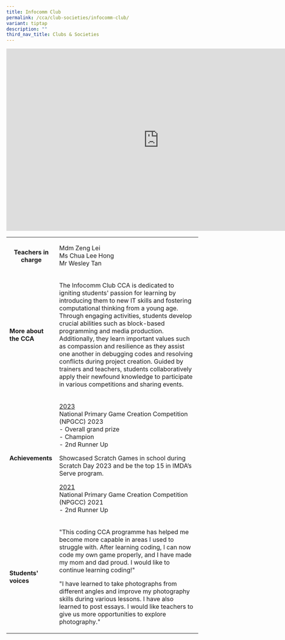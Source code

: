 ```yaml
---
title: Infocomm Club
permalink: /cca/club-societies/infocomm-club/
variant: tiptap
description: ""
third_nav_title: Clubs & Societies
---
```

<div class="iframe-wrapper">
<iframe height="479" width="800" allowfullscreen="true" frameborder="0" src="https://docs.google.com/presentation/d/e/2PACX-1vRyNQatCDTg7VhyZS3dDaqlke-R4JlSDgUp4EPP_u-80ggwCojEN4jRSZmbhokKdihuVM-E16-CP-wH/embed?start=true&amp;loop=true&amp;delayms=3000"></iframe>
</div>
<p></p>
<table style="minWidth: 50px">
<colgroup>
<col>
<col>
</colgroup>
<tbody>
<tr>
<th rowspan="1" colspan="1">
<p><strong>Teachers in charge</strong>
</p>
<p></p>
</th>
<td rowspan="1" colspan="1">
<p>Mdm Zeng Lei
<br>Ms Chua Lee Hong
<br>Mr Wesley Tan</p>
</td>
</tr>
<tr>
<td rowspan="1" colspan="1">
<p><strong>More about the CCA</strong>
</p>
</td>
<td rowspan="1" colspan="1">
<p>The Infocomm Club CCA is dedicated to igniting students' passion for learning
by introducing them to new IT skills and fostering computational thinking
from a young age. Through engaging activities, students develop crucial
abilities such as block-based programming and media production. Additionally,
they learn important values such as compassion and resilience as they assist
one another in debugging codes and resolving conflicts during project creation.
Guided by trainers and teachers, students collaboratively apply their newfound
knowledge to participate in various competitions and sharing events.</p>
</td>
</tr>
<tr>
<td rowspan="1" colspan="1">
<p><strong>Achievements</strong>
</p>
</td>
<td rowspan="1" colspan="1">
<p><u>2023</u>
<br>National Primary Game Creation Competition (NPGCC) 2023
<br>- Overall grand prize
<br>- Champion
<br>- 2nd Runner Up</p>
<p></p>
<p>Showcased Scratch Games in school during Scratch Day 2023 and be the top
15 in IMDA’s Serve program.</p>
<p></p>
<p><u>2021</u>
<br>National Primary Game Creation Competition (NPGCC) 2021
<br>- 2nd Runner Up</p>
</td>
</tr>
<tr>
<td rowspan="1" colspan="1">
<p><strong>Students' voices</strong>
</p>
</td>
<td rowspan="1" colspan="1">
<p>"This coding CCA programme has helped me become more capable in areas
I used to struggle with. After learning coding, I can now code my own game
properly, and I have made my mom and dad proud. I would like to continue
learning coding!"</p>
<p></p>
<p>"I have learned to take photographs from different angles and improve
my photography skills during various lessons. I have also learned to post
essays. I would like teachers to give us more opportunities to explore
photography."</p>
</td>
</tr>
</tbody>
</table>
<p></p>